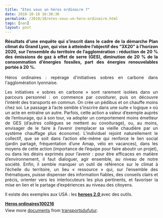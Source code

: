 ```yaml
---
title: "Etes vous un héros ordinaire ?"
date: 2010-10-18 16:38:36
permalink: /2010/10/etes-vous-un-hero-ordinaire.html
tags: [nan]
layout: post
---
```


<p style="text-align: justify"><strong>Résultats d'une enquête qui s’inscrit dans le cadre de la démarche Plan climat du Grand Lyon, qui vise à atteindre l’objectif des “3X20” à l’horizon 2020, sur l’ensemble du territoire de l’agglomération : réduction de 20 % des émissions de gaz à effet de serre (GES), diminution de 20 % de la consommation d’énergies fossiles, part des énergies renouvelables portée à 20 %.</strong><br /><br />Héros ordinaires : repérage d'initiatives sobres en carbone dans l'agglomération lyonnaise.</p> <p style="text-align: justify">Les initiatives « sobres en carbone » sont rarement isolées dans un parcours personnel : on commence par covoiturer, puis on découvre l’intérêt des transports en commun. On crée un pédibus et on chauffe moins chez soi. Le passage à l’acte semble s’inscrire dans une suite « logique » où un acte en entraîne un autre. Parfois, cette action a valeur d’exemple auprès de l’entourage, qui à son tour, va adopter un comportement moins émetteur de GES (d’autres collègues se mettent au covoiturage), ou, au moins, envisager de le faire à l’avenir (remplacer sa vieille chaudière par un système chauffage plus économe). L’individuel rejoint naturellement le collectif, que se soit dans l’action elle-même qui renforce le lien social (jardin partagé, fréquentation d’une Amap, vélo en vacances), dans les moyens de cette action (importance de l’équipe pour faire aboutir un projet), ou dans les désirs exprimés pour l’avenir : pour être efficaces en matière d’environnement, il faut dialoguer, agir ensemble, au niveau de notre société. Enfin, il semble manquer un outil de référence sur le climat à l’échelle du territoire, un lieu « ressource » qui, sur l’ensemble des thématiques, puisse dispenser des information fiables, des conseils clairs et précis, orienter vers les interlocuteurs les plus pertinents, et favoriser la mise en lien et le partage d’expériences au niveau des citoyens.</p> <p style="text-align: justify">Il existe des exemples aux USA : les <strong><a href="http://govfresh.com/category/gov20/gov-20-heroes/" target="_blank">heroes 2.0 </a></strong>avec des outils.</p>   <!--more-->   <div id="__ss_5477422" style="width: 477px"><strong style="margin: 12px 0 4px"><a href="http://www.slideshare.net/transportsdufutur/heros-ordinaires100216" title="Heros ordinaires100216">Heros ordinaires100216</a></strong>         <div style="padding: 5px 0 12px">View more <a href="http://www.slideshare.net/">documents</a> from <a href="http://www.slideshare.net/transportsdufutur">transportsdufutur</a>.</div> </div>
